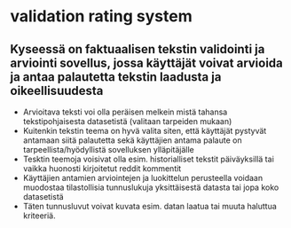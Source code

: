 # validation rating system

## Kyseessä on faktuaalisen tekstin validointi ja arviointi sovellus, jossa käyttäjät voivat arvioida ja antaa palautetta tekstin laadusta ja oikeellisuudesta
* Arvioitava teksti voi olla peräisen melkein mistä tahansa tekstipohjaisesta datasetistä (valitaan tarpeiden mukaan)
* Kuitenkin tekstin teema on hyvä valita siten, että käyttäjät pystyvät antamaan siitä palautetta sekä käyttäjien antama palaute on tarpeellista/hyödyllistä sovelluksen ylläpitäjälle
* Tesktin teemoja voisivat olla esim. historialliset tekstit päiväyksillä tai vaikka huonosti kirjoitetut reddit kommentit
* Käyttäjien antamien arviointejen ja luokittelun perusteella voidaan muodostaa tilastollisia tunnuslukuja yksittäisestä datasta tai jopa koko datasetistä
* Täten tunnusluvut voivat kuvata esim. datan laatua tai muuta haluttua kriteeriä.
